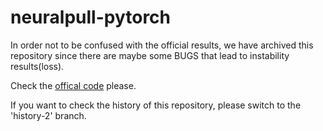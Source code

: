 # neuralpull-pytorch

In order not to be confused with the official results, we have archived this repository since there are maybe some BUGS that lead
to instability results(loss).

Check the [offical code](https://github.com/mabaorui/NeuralPull) please.

If you want to check the history of this repository, please switch to the 'history-2' branch.
